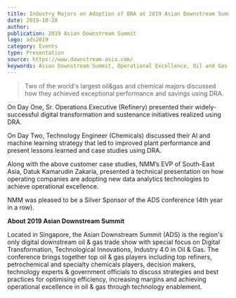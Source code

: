 ```yaml
---  
title: Industry Majors on Adoption of DRA at 2019 Asian Downstream Summit
date: 2019-10-28
author: 
publication: 2019 Asian Downstream Summit
logo: ads2019
category: Events
type: Presentation
source: https://www.downstream-asia.com/
keywords: Asian Downstream Summit, Operational Excellence, Oil and Gas, Digital Transformation, Process Safety
---
```

> Two of the world's largest oil&gas and chemical majors discussed how they achieved exceptional performance and savings using DRA.

On Day One, Sr. Operations Executive (Refinery) presented their widely-successful digital transformation and sustenance initiatives realized using DRA.  

On Day Two, Technology Engineer (Chemicals) discussed their AI and machine learning strategy that led to improved plant performance and present lessons learned and case studies using DRA.

Along with the above customer case studies, NMM’s EVP of South-East Asia, Datuk Kamarudin Zakaria, presented a technical presentation on how operating companies are adopting new data analytics technologies to achieve operational excellence. 

NMM was pleased to be a Silver Sponsor of the ADS conference (4th year in a row). 

**About 2019 Asian Downstream Summit**

Located in Singapore, the Asian Downstream Summit (ADS) is the region's only digital downstream oil & gas trade show with special focus on Digital Transformation, Technological Innovations, Industry 4.0 in Oil & Gas. The conference brings together top oil & gas players including top refiners, petrochemical and specialty chemicals players, decision makers, technology experts & government officials to discuss strategies and best practices for optimising efficiency, increasing margins and achieving operational excellence in oil & gas through technology enablement.
